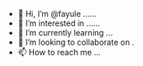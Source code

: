 - 👋 Hi, I’m @fayule ......
- 👀 I’m interested in ......
- 🌱 I’m currently learning ...
- 💞️ I’m looking to collaborate on .
- 📫 How to reach me ...

<!---
fayule/fayule is a ✨ special ✨ repository because its `README.md` (this file) appears on your GitHub profile.
You can click the Preview link to take a look at your changes.
--->
